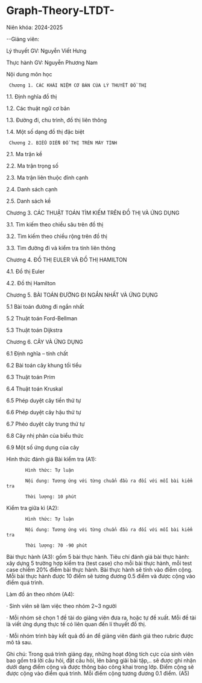 # Graph-Theory-LTDT-
Niên khóa: 2024-2025

--Giảng viên:

Lý thuyết GV: Nguyễn Viết Hưng

Thực hành GV: Nguyễn Phương Nam


Nội dung môn học


     Chương 1. CÁC KHÁI NIỆM CƠ BẢN CỦA LÝ THUYẾT ĐỒ THỊ

1.1. Định nghĩa đồ thị

1.2. Các thuật ngữ cơ bản

1.3. Đường đi, chu trình, đồ thị liên thông

1.4. Một số dạng đồ thị đặc biệt

     Chương 2. BIỂU DIỄN ĐỒ THỊ TRÊN MÁY TÍNH

2.1. Ma trận kề

2.2. Ma trận trọng số

2.3. Ma trận liên thuộc đỉnh cạnh

2.4. Danh sách cạnh

2.5. Danh sách kề

Chương 3. CÁC THUẬT TOÁN TÌM KIẾM TRÊN ĐỒ THỊ VÀ ỨNG DỤNG

3.1. Tìm kiếm theo chiều sâu trên đồ thị

3.2. Tìm kiếm theo chiều rộng trên đồ thị

3.3. Tìm đường đi và kiểm tra tính liên thông

Chương 4. ĐỒ THỊ EULER VÀ ĐỒ THỊ HAMILTON

4.1. Đồ thị Euler

4.2. Đồ thị Hamilton

Chương 5. BÀI TOÁN ĐƯỜNG ĐI NGẮN NHẤT VÀ ỨNG DỤNG

5.1 Bài toán đường đi ngắn nhất

5.2 Thuật toán Ford-Bellman

5.3 Thuật toán Dijkstra

Chương 6. CÂY VÀ ỨNG DỤNG

6.1 Định nghĩa – tính chất

6.2 Bài toán cây khung tối tiểu

6.3 Thuật toán Prim

6.4 Thuật toán Kruskal

6.5 Phép duyệt cây tiền thứ tự

6.6 Phép duyệt cây hậu thứ tự

6.7 Phéo duyệt cây trung thứ tự

6.8 Cây nhị phân của biểu thức

6.9 Một số ứng dụng của cây

 

Hình thức đánh giá
Bài kiểm tra (A1):

           Hình thức: Tự luận

           Nội dung: Tương ứng với từng chuẩn đầu ra đối với mỗi bài kiểm tra

           Thời lượng: 10 phút

Kiểm tra giữa kì (A2):

           Hình thức: Tự luận

           Nội dung: Tương ứng với từng chuẩn đầu ra đối với mỗi bài kiểm tra

           Thời lượng: 70 -90 phút

Bài thực hành (A3): gồm 5 bài thực hành. Tiêu chí đánh giá bài thực hành: xây dựng 5 trường hợp kiểm tra (test case) cho mỗi bài thực hành, mỗi test case chiếm 20% điểm bài thực hành. Bài thực hành sẽ tính vào điểm cộng. Mỗi bài thực hành được 10 điểm sẽ tương đương 0.5 điểm và được cộng vào điểm quá trình.

Làm đồ án theo nhóm (A4):

·       Sinh viên sẽ làm việc theo nhóm 2~3 người

·       Mỗi nhóm sẽ chọn 1 đề tài do giảng viên đưa ra, hoặc tự đề xuất. Mỗi đề tài là viết ứng dụng thực tế có liên quan đến lí thuyết đồ thị.

·       Mỗi nhóm trình bày kết quả đồ án để giảng viên đánh giá theo rubric được mô tả sau.

Ghi chú: Trong quá trình giảng dạy, những hoạt động tích cực của sinh viên bao gồm trả lời câu hỏi, đặt câu hỏi, lên bảng giải bài tập,.. sẽ được ghi nhận dưới dạng điểm cộng và được thông báo công khai trong lớp. Điểm cộng sẽ được cộng vào điểm quá trình. Mỗi điểm cộng tương đương 0.1 điểm. (A5)
